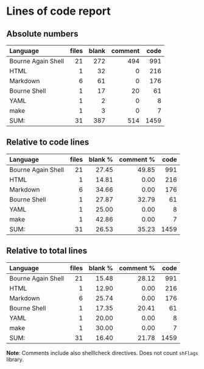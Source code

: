 # Lines of code report

## Absolute numbers

Language|files|blank|comment|code
:-------|-------:|-------:|-------:|-------:
Bourne Again Shell|21|272|494|991
HTML|1|32|0|216
Markdown|6|61|0|176
Bourne Shell|1|17|20|61
YAML|1|2|0|8
make|1|3|0|7
SUM:|31|387|514|1459
## Relative to code lines

Language|files|blank %|comment %|code
:-------|-------:|-------:|-------:|-------:
Bourne Again Shell|21|27.45|49.85|991
HTML|1|14.81|0.00|216
Markdown|6|34.66|0.00|176
Bourne Shell|1|27.87|32.79|61
YAML|1|25.00|0.00|8
make|1|42.86|0.00|7
SUM:|31|26.53|35.23|1459
## Relative to total lines

Language|files|blank %|comment %|code
:-------|-------:|-------:|-------:|-------:
Bourne Again Shell|21|15.48|28.12|991
HTML|1|12.90|0.00|216
Markdown|6|25.74|0.00|176
Bourne Shell|1|17.35|20.41|61
YAML|1|20.00|0.00|8
make|1|30.00|0.00|7
SUM:|31|16.40|21.78|1459

 **Note**: Comments include also shelllcheck directives. Does not count `shFlags` library.
